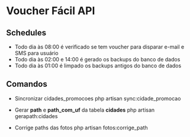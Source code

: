 # Voucher Fácil API

## Schedules

- Todo dia às 08:00 é verificado se tem voucher para disparar e-mail e SMS para usuário
- Todo dia às 02:00 e 14:00 é gerado os backups do banco de dados
- Todo dia às 01:00 é limpado os backups antigos do banco de dados

## Comandos 

- Sincronizar cidades_promocoes
php artisan sync:cidade_promocao

- Gerar **path** e **path_com_uf** da tabela **cidades**
php artisan gerapath:cidades

- Corrige paths das fotos
php artisan fotos:corrige_path
